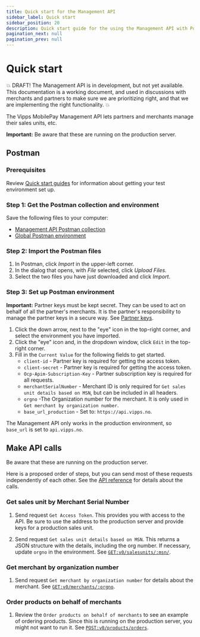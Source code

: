 ```yaml
---
title: Quick start for the Management API
sidebar_label: Quick start
sidebar_position: 20
description: Quick start guide for the using the Management API with Postman.
pagination_next: null
pagination_prev: null
---
```


# Quick start

💥 
DRAFT! The Management API is in development, but not yet available.
This documentation is a working document, and used in discussions with
merchants and partners to make sure we are prioritizing right,
and that we are implementing the right functionality.
💥

The Vipps MobilePay Management API lets partners and merchants manage their sales units, etc.

**Important:** Be aware that these are running on the production server.

## Postman

### Prerequisites

Review
[Quick start guides](https://developer.vippsmobilepay.com/docs/vipps-developers/quick-start-guides) for information about getting your test environment set up.

### Step 1: Get the Postman collection and environment

Save the following files to your computer:

* [Management API Postman collection](tools/vipps-partner-api-postman-collection.json)
* [Global Postman environment](https://raw.githubusercontent.com/vippsas/vipps-developers/master/tools/vipps-api-global-postman-environment.json)

### Step 2: Import the Postman files

1. In Postman, click *Import* in the upper-left corner.
1. In the dialog that opens, with *File* selected, click *Upload Files*.
1. Select the two files you have just downloaded and click *Import*.

### Step 3: Set up Postman environment

**Important:** Partner keys must be kept secret. They can be used to act on behalf
of all the partner's merchants. It is the partner's responsibility to manage
the partner keys in a secure way. See
[Partner keys](https://developer.vippsmobilepay.com/docs/vipps-partner/partner-keys).

1. Click the down arrow, next to the "eye" icon in the top-right corner, and select the environment you have imported.
2. Click the "eye" icon and, in the dropdown window, click `Edit` in the top-right corner.
3. Fill in the `Current Value` for the following fields to get started.
   * `client-id` - Partner key is required for getting the access token.
   * `client-secret` - Partner key is required for getting the access token.
   * `Ocp-Apim-Subscription-Key` - Partner subscription key is required for all requests.
   * `merchantSerialNumber` - Merchant ID is only required for `Get sales unit details based on MSN`, but can be included in all headers.
   * `orgno` -The Organization number for the merchant. It is only used in `Get merchant by organization number`.
   * `base_url_production` - Set to: `https://api.vipps.no`.

  The Management API only works in the production environment, so `base_url` is set to `api.vipps.no`.

## Make API calls

Be aware that these are running on the production server.

Here is a proposed order of steps, but you can send most of these requests independently of each other.
See the
[API reference](https://developer.vippsmobilepay.com/api/partner)
for details about the calls.

### Get sales unit by Merchant Serial Number

1. Send request `Get Access Token`. This provides you with access to the API.
   Be sure to use the address to the production server and provide keys for a production sales unit.

1. Send request `Get sales unit details based on MSN`. This returns a JSON structure with the details, including the org number. If necessary, update `orgno` in the environment. See [`GET:v0/salesunits/:msn/`](https://developer.vippsmobilepay.com/api/partner#tag/Sales-units/operation/getMSN).

### Get merchant by organization number

1. Send request `Get merchant by organization number` for details about the merchant. See [`GET:v0/merchants/:orgno`](https://developer.vippsmobilepay.com/api/partner#tag/Merchants/operation/getMerchant).

### Order products on behalf of merchants

1. Review the `Order products on behalf of merchants` to see an example of ordering products. Since this is running on the production server, you might not want to run it.  See [`POST:v0/products/orders`](https://developer.vippsmobilepay.com/api/partner#tag/Vipps-Product-Orders/operation/orderProduct).
